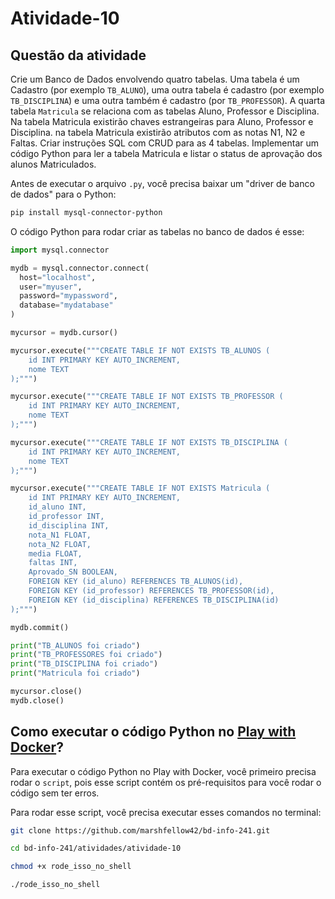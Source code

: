 # Atividade-10

## Questão da atividade

Crie um Banco de Dados envolvendo quatro tabelas. Uma tabela é um Cadastro (por exemplo `TB_ALUNO`), uma outra tabela é cadastro (por exemplo `TB_DISCIPLINA`) e uma outra também é cadastro (por `TB_PROFESSOR`). A quarta tabela `Matricula` se relaciona com as tabelas Aluno, Professor e Disciplina. Na tabela Matricula existirão chaves estrangeiras para Aluno, Professor e Disciplina. na tabela Matricula existirão atributos com as notas N1, N2 e Faltas. Criar instruções SQL com CRUD para as 4 tabelas. Implementar um código Python para ler a tabela Matricula e listar o status de aprovação dos alunos Matriculados.

Antes de executar o arquivo `.py`, você precisa baixar um "driver de banco de dados" para o Python:

```bash
pip install mysql-connector-python
```

O código Python para rodar criar as tabelas no banco de dados é esse:

```python
import mysql.connector

mydb = mysql.connector.connect(
  host="localhost",
  user="myuser",
  password="mypassword",
  database="mydatabase"
)

mycursor = mydb.cursor()

mycursor.execute("""CREATE TABLE IF NOT EXISTS TB_ALUNOS (
    id INT PRIMARY KEY AUTO_INCREMENT,
    nome TEXT
);""")

mycursor.execute("""CREATE TABLE IF NOT EXISTS TB_PROFESSOR (
    id INT PRIMARY KEY AUTO_INCREMENT,
    nome TEXT
);""")

mycursor.execute("""CREATE TABLE IF NOT EXISTS TB_DISCIPLINA (
    id INT PRIMARY KEY AUTO_INCREMENT,
    nome TEXT
);""")

mycursor.execute("""CREATE TABLE IF NOT EXISTS Matricula (
    id INT PRIMARY KEY AUTO_INCREMENT,
    id_aluno INT,
    id_professor INT,
    id_disciplina INT,
    nota_N1 FLOAT,
    nota_N2 FLOAT,
    media FLOAT,
    faltas INT,
    Aprovado_SN BOOLEAN,
    FOREIGN KEY (id_aluno) REFERENCES TB_ALUNOS(id),
    FOREIGN KEY (id_professor) REFERENCES TB_PROFESSOR(id),
    FOREIGN KEY (id_disciplina) REFERENCES TB_DISCIPLINA(id)
);""")

mydb.commit()

print("TB_ALUNOS foi criado")
print("TB_PROFESSORES foi criado")
print("TB_DISCIPLINA foi criado")
print("Matricula foi criado")

mycursor.close()
mydb.close()
```

## Como executar o código Python no [Play with Docker](https://labs.play-with-docker.com/)?

Para executar o código Python no Play with Docker, você primeiro precisa rodar o `script`, pois esse script contém os pré-requisitos para você rodar o código sem ter erros.

Para rodar esse script, você precisa executar esses comandos no terminal:

```bash
git clone https://github.com/marshfellow42/bd-info-241.git

cd bd-info-241/atividades/atividade-10

chmod +x rode_isso_no_shell

./rode_isso_no_shell
```
